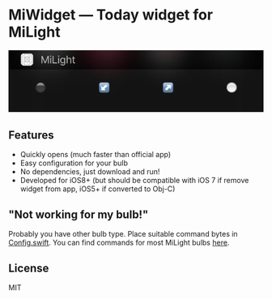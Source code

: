 # MiWidget — Today widget for MiLight #

![Demo](sample.png)

## Features ##

<ul>
<li>Quickly opens (much faster than official app)</li>
<li>Easy configuration for your bulb</li>
<li>No dependencies, just download and run!</li>
<li>Developed for iOS8+ (but should be compatible with iOS 7 if remove widget from app, iOS5+ if converted to Obj-C)</li>
</ul>

## "Not working for my bulb!" ##

Probably you have other bulb type. Place suitable command bytes in [Config.swift](Config.swift). You can find commands for most MiLight bulbs [here](https://github.com/mwittig/node-milight-promise/blob/master/src/commands.js).

## License ##

MIT
